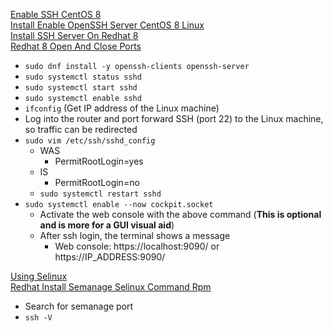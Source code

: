 [Enable SSH CentOS 8](https://linuxhint.com/enable_ssh_centos8/)<br />
[Install Enable OpenSSH Server CentOS 8 Linux](https://www.how2shout.com/linux/install-enable-openssh-server-centos-8-linux/)<br />
[Install SSH Server On Redhat 8](https://linuxconfig.org/install-ssh-server-on-redhat-8)<br />
[Redhat 8 Open And Close Ports](https://linuxconfig.org/redhat-8-open-and-close-ports)
* `sudo dnf install -y openssh-clients openssh-server`
* `sudo systemctl status sshd`
* `sudo systemctl start sshd`
* `sudo systemctl enable sshd`
* `ifconfig` (Get IP address of the Linux machine)
* Log into the router and port forward SSH (port 22) to the Linux machine, so traffic can be redirected
* `sudo vim /etc/ssh/sshd_config`
  * WAS
    * PermitRootLogin=yes
  * IS
    * PermitRootLogin=no
  * `sudo systemctl restart sshd`
* `sudo systemctl enable --now cockpit.socket`
  * Activate the web console with the above command (**This is optional and is more for a GUI visual aid**)
  * After ssh login, the terminal shows a message
    * Web console: https://localhost:9090/ or https://IP_ADDRESS:9090/

[Using Selinux](https://access.redhat.com/documentation/en-us/red_hat_enterprise_linux/8/html-single/using_selinux/index)<br />
[Redhat Install Semanage Selinux Command Rpm](https://www.cyberciti.biz/faq/redhat-install-semanage-selinux-command-rpm/)
* Search for semanage port
* `ssh -V`
